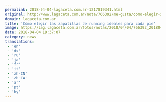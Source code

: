 ```yaml
---
permalink: 2018-04-04-lagaceta.com.ar-1217819341.html
original: http://www.lagaceta.com.ar/nota/766392/me-gusta/como-elegir-zapatillas-running-ideales-para-cada-pie.html
domain: lagaceta.com.ar
title: 'Cómo elegir las zapatillas de running ideales para cada pie'
image: https://img.lagaceta.com.ar/fotos/notas/2018/04/04/766392_20180404161044.jpg
date: 2018-04-04 19:37:07
category: news
translations: 
 - 'en'
 - 'de'
 - 'ru'
 - 'ja'
 - 'fr'
 - 'it'
 - 'zh-CN'
 - 'zh-TW'
 - 'ar'
 - 'pt'
 - 'hy'
---
```


